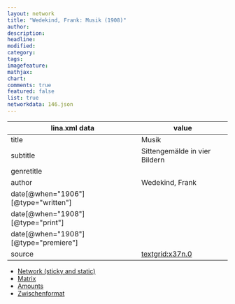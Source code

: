 ```yaml
---
layout: network
title: "Wedekind, Frank: Musik (1908)"
author:
description:
headline:
modified:
category:
tags:
imagefeature: 
mathjax: 
chart: 
comments: true
featured: false
list: true
networkdata: 146.json
---
```

lina.xml data  | value
------------- | -------------
title|Musik
subtitle|Sittengemälde in vier Bildern
genretitle|
author|Wedekind, Frank
date[@when="1906"][@type="written"]|
date[@when="1908"][@type="print"]|
date[@when="1908"][@type="premiere"]|
source|[textgrid:x37n.0](https://textgridlab.org/1.0/tgcrud-public/rest/textgrid:x37n.0/data)



* [Network (sticky and static)](/network146)
* [Matrix](/matrix146)
* [Amounts](/amounts146)
* [Zwischenformat](/lina146 )
